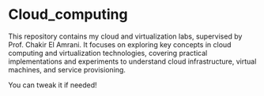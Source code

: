 # Cloud_computing

This repository contains my cloud and virtualization labs, supervised by Prof. Chakir El Amrani. It focuses on exploring key concepts in cloud computing and virtualization technologies, covering practical implementations and experiments to understand cloud infrastructure, virtual machines, and service provisioning.

You can tweak it if needed!
